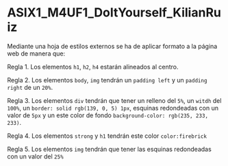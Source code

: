 # ASIX1_M4UF1_DoItYourself_KilianRuiz
Mediante una hoja de estilos externos se ha de aplicar formato a la página web de manera que:

Regla 1. Los elementos ```h1```, ```h2```, ```h4``` estarán alineados al centro.

Regla 2. Los elementos ```body```, ```img``` tendrán un ```padding left``` y un ```padding right``` de un ```20%```.

Regla 3. Los elementos ```div```  tendrán que tener un relleno del ```5%```, un ```witdh``` del ```100%```, un ```border: solid rgb(139, 0, 5) 1px```, esquinas redondeadas con un valor de ```5px``` y un este color de fondo ```background-color: rgb(235, 233, 233)```.

Regla 4. Los elementos ```strong``` y ```h1``` tendrán este color ```color:firebrick```

Regla 5. Los elementos ```img```  tendrán que tener las esquinas redondeadas con un valor del ```25%```
